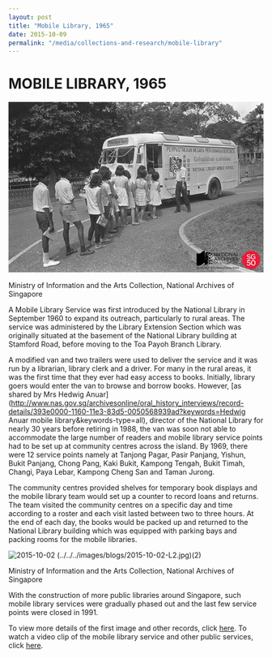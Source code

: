 ```yaml
---
layout: post
title: "Mobile Library, 1965"
date: 2015-10-09
permalink: "/media/collections-and-research/mobile-library"
---
```


<iframe id="pxcelframe" src="//t.sharethis.com/a/t_.htm?ver=0.345.16984&amp;cid=c010#rnd=1577950561211&amp;cid=c010&amp;dmn=www.nas.gov.sg&amp;tt=t.dhj&amp;dhjLcy=209&amp;lbl=pxcel&amp;flbl=pxcel&amp;ll=d&amp;ver=0.345.16984&amp;ell=d&amp;cck=__stid&amp;pn=%2Fblogs%2Farchivistpick%2Fmobile-library%2F&amp;qs=na&amp;rdn=www.nas.gov.sg&amp;rpn=%2Fblogs%2Farchivistpick%2F&amp;rqs=na&amp;cc=SG&amp;cont=AS&amp;ipaddr=" style="display: none;"></iframe>

# MOBILE LIBRARY, 1965

![Ministry of Information and the Arts Collection, National Archives of Singapore](../../../images/blogs/2015-10-02-L.jpg)

Ministry of Information and the Arts Collection, National Archives of Singapore

A Mobile Library Service was first introduced by the National Library in September 1960 to expand its outreach, particularly to rural areas. The service was administered by the Library Extension Section which was originally situated at the basement of the National Library building at Stamford Road, before moving to the Toa Payoh Branch Library.

A modified van and two trailers were used to deliver the service and it was run by a librarian, library clerk and a driver. For many in the rural areas, it was the first time that they ever had easy access to books. Initially, library goers would enter the van to browse and borrow books. However, [as shared by Mrs Hedwig Anuar](http://www.nas.gov.sg/archivesonline/oral_history_interviews/record-details/393e0000-1160-11e3-83d5-0050568939ad?keywords=Hedwig Anuar mobile library&keywords-type=all), director of the National Library for nearly 30 years before retiring in 1988, the van was soon not able to accommodate the large number of readers and mobile library service points had to be set up at community centres across the island. By 1969, there were 12 service points namely at Tanjong Pagar, Pasir Panjang, Yishun, Bukit Panjang, Chong Pang, Kaki Bukit, Kampong Tengah, Bukit Timah, Changi, Paya Lebar, Kampong Cheng San and Taman Jurong.

The community centres provided shelves for temporary book displays and the mobile library team would set up a counter to record loans and returns. The team visited the community centres on a specific day and time according to a roster and each visit lasted between two to three hours. At the end of each day, the books would be packed up and returned to the National Library building which was equipped with parking bays and packing rooms for the mobile libraries.

![2015-10-02 (../../../images/blogs/2015-10-02-L2.jpg)(2)](http://www.nas.gov.sg/blogs/archivistpick/wp-content/uploads/2015/09/2015-10-02-L2.jpg)

Ministry of Information and the Arts Collection, National Archives of Singapore

With the construction of more public libraries around Singapore, such mobile library services were gradually phased out and the last few service points were closed in 1991.

To view more details of the first image and other records, click [here](http://www.nas.gov.sg/archivesonline/photographs/record-details/c3e05914-1161-11e3-83d5-0050568939ad). To watch a video clip of the mobile library service and other public services, click [here](http://www.nas.gov.sg/archivesonline/audiovisual_records/record-details/457a5f1f-1164-11e3-83d5-0050568939ad).